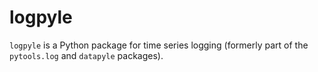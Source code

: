 # logpyle

`logpyle` is a Python package for time series logging (formerly part of the `pytools.log` and `datapyle` packages).
